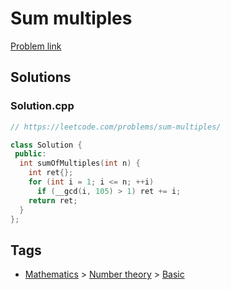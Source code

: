 # Sum multiples

[Problem link](https://leetcode.com/problems/sum-multiples/)

## Solutions


### Solution.cpp
```cpp
// https://leetcode.com/problems/sum-multiples/

class Solution {
 public:
  int sumOfMultiples(int n) {
    int ret{};
    for (int i = 1; i <= n; ++i)
      if (__gcd(i, 105) > 1) ret += i;
    return ret;
  }
};
```
## Tags

* [Mathematics](/Collections/mathematics.md#mathematics) > [Number theory](/Collections/mathematics.md#number-theory) > [Basic](/Collections/mathematics.md#basic)
